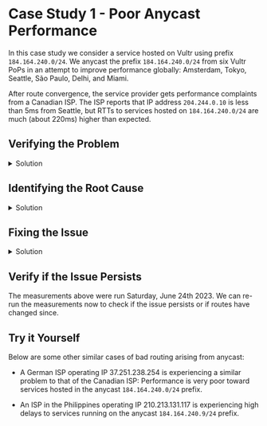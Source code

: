 # Case Study 1 - Poor Anycast Performance

In this case study we consider a service hosted on Vultr using prefix `184.164.240.0/24`.  We anycast the prefix `184.164.240.0/24` from six Vultr PoPs in an attempt to improve performance globally: Amsterdam, Tokyo, Seattle, São Paulo, Delhi, and Miami.

After route convergence, the service provider gets performance complaints from a Canadian ISP.  The ISP reports that IP address `204.244.0.10` is less than 5ms from Seattle, but RTTs to services hosted on `184.164.240.0/24` are much (about 220ms) higher than expected.

## Verifying the Problem

<details>
  <summary>Solution</summary>

Let's issue pings from Seattle to the destination to verify the problem.

> To simplify things for the large number of PhD Schoo participants, you will not have access to the VMs running on Vultr.  (When using PEERING on your own, you would normally run your own instance on Vultr or elsewhere.)  Instead, we will have access to a server running on a datacenter in Texas.  The server has a somewhat complex network configuration.  To avoid further complexity on the host's network namespace, we will create containers to isolate the additional network configuration needed to run measurements.

We can use the `run-container.sh` script to launch a container using an IP address in a specified prefix:

```bash
./run-container.sh -p 184.164.240.0/24
```

> The server has an OpenVPN tunnel with each Vultr PoP.  As the server is connected to multiple Vultr PoPs (and the datacenter), we need to explicitly choose which Vultr PoP to use as egress for measurements.

We can use the `set-egress.sh` script to set the egress PoP for a given IP address.  Check the IP address inside `184.164.240/24` assigned to your container by running `ip addr`, and then configure it to egress through Seattle:

```bash
./set-egress.sh -i 184.164.240.$IP -e seattle  # change $IP to match your
                                               # container's IP
```

You can then issue measurements from your container.  Running pings
indeed show a very high RTT:

```bash
root@181b0d711bb2:/# ping 204.244.0.10
PING 204.244.0.10 (204.244.0.10) 56(84) bytes of data.
64 bytes from 204.244.0.10: icmp_seq=1 ttl=45 time=287 ms
64 bytes from 204.244.0.10: icmp_seq=2 ttl=45 time=286 ms
64 bytes from 204.244.0.10: icmp_seq=3 ttl=45 time=287 ms
```

Traceroute provides additional information:

```bash
root@181b0d711bb2:/# traceroute 204.244.0.10
traceroute to 204.244.0.10 (204.244.0.10), 30 hops max, 60 byte packets
 1  184.164.240.254  0.047 ms  0.031 ms  0.029 ms
 2  * * *
 3  137.220.39.64.vultrusercontent.com (137.220.39.64)  49.860 ms  49.844 ms  49.823 ms
 4  * * *
 5  100.100.100.1  49.723 ms  49.717 ms  49.697 ms
 6  10.66.1.149  53.006 ms  49.863 ms  50.199 ms
 7  10.66.18.9  49.981 ms  49.469 ms  49.459 ms
 8  72.29.200.43  51.645 ms  51.636 ms  49.522 ms
 9  98.124.172.206  49.598 ms  49.589 ms  49.637 ms
10  64.230.125.232  54.827 ms  54.786 ms  52.604 ms
11  64.230.79.95  52.945 ms  52.785 ms  52.785 ms
12  64.230.123.249  52.828 ms  52.616 ms  52.669 ms
13  204.244.0.10  286.229 ms  286.083 ms  286.131 ms
```

First, the 50ms latency on the first hop comes from the OpenVPN tunnel between the server in Texas and the Vultr VM in Seattle (`137.220.39.64`).  Second, after getting to Seattle, the increase in latency from the previous hop is at most 3ms (for hops 4-12).  The destination itself, however, is 286ms away.

Although no hop other than hop 3 has a reverse DNS names, we can query the IRR for the ASNs controlling each prefix to get an idea of where the path is going:

```bash
$ whois 72.29.200.43
NetRange:       72.29.192.0 - 72.29.223.255
CIDR:           72.29.192.0/19
NetName:        AIRBAND-BALTIMORE-01
OriginAS:
Organization:   Airband Communications, Inc (AIRB)
...
$ whois 98.124.172.206
NetRange:       98.124.128.0 - 98.124.191.255
CIDR:           98.124.128.0/18
NetName:        NET-WBS-4
OriginAS:       AS19080
Organization:   GTT (GC-494)
...
$ whois 64.230.125.232
NetRange:       64.228.0.0 - 64.231.255.255
CIDR:           64.228.0.0/14
NetName:        BELLCANADA-5
OriginAS:
Organization:   Bell Canada (LINX)
...
$ whois 204.244.0.10
NetRange:       204.244.0.0 - 204.244.255.255
CIDR:           204.244.0.0/16
NetName:        WESTNETBLK
OriginAS:
Organization:   Navigata Communications Limited (CANAD-87-Z)
...
```

</details>

## Identifying the Root Cause

<details>
  <summary>Solution</summary>

[Troubleshooting with traceroute](https://www.youtube.com/watch?v=L0RUI5kHzEQ) is tricky.  In our example, we should be mindful that the reported RTT includes the latency on both for forward and reverse paths.  For the 50ms we observe between Texas and Seattle is split 25ms each way because we know the path is symmetric over PEERING's OpenVPN tunnel.  For further hops, however, the reverse path may differ.  For example, the reverse path from hop 9 (`98.124.172.206`) back to `184.164.240.0/24` may be totally different from the reverse path from hop 10 (`64.230.125.232`) back to `184.164.240.0/24`.

With this in mind, it is safe to say that the forward and reverse paths up to hop 12 are similar, as the latency does not change significantly.  The difference in latency between hops 12 (`64.230.123.249`) and 13 (`204.244.0.10`), however, can be deconstructed into the following components:

1. The forward path latency up to hop 12
2. The forward path latency on the link between hop 12 and hop 13
3. The reverse path latency on the path from hop 13 back to `184.164.240.0/24`

We can estimate (1) at around 25ms considering that PEERING's OpenVPN tunnel alone takes about 25ms in each direction.  We can also estimate that (2) is small by probing the destination `204.244.0.10` from Seattle using a unicast (not anycast) prefix:

```bash
cunha@seattle:~$ traceroute -n 204.244.0.10
traceroute to 204.244.0.10 (204.244.0.10), 30 hops max, 60 byte packets
 1  * * *
 2  100.100.200.1  2.035 ms  2.002 ms  2.009 ms
 3  10.66.0.133  16.875 ms  16.929 ms  16.889 ms
 4  10.66.18.9  0.711 ms  1.246 ms  1.223 ms
 5  72.29.200.43  0.590 ms  0.604 ms *
 6  98.124.172.206  3.711 ms  4.000 ms *
 7  64.230.125.232  7.394 ms  6.934 ms *
 8  64.230.123.249  5.154 ms  5.128 ms *
 9  204.244.0.10  3.858 ms  3.725 ms  3.659 ms
```

Given the above, we can conjecture that the problem is on the reverse path *from the destination* to our prefix.  Without a measurement point within the destination AS however, it would be impossible to measure the reverse path if not for reverse traceroute.

We can issue a reverse traceroute from the destination to our prefix by using the `rtc.py` front-end (the tool's documentation provides more details how to use it):

```bash
$ ./rtc.py launch --vp 184.164.240.1 --remote 204.244.0.10 --label prefix240_204_244_0_10_c1
```

> The `launch` command prints a URL where the results are available, but we suggest you use the `fetch` command (see below) to get the results.

> The `--vp` parameter takes the IP address where the Reverse Traceroute VP is running.  In our deployment we have configured the Reverse Traceroute VP to always the .1 address in the prefix.

> Reverse traceroute measurements are grouped by labels.  It will be easiest for you to create a new label for each group of measurements you launch, as the `fetch` command will output all measurements with the label.  Reusing labels will just add new measurements to an existing group, possibly making it confusing.

The reverse traceroute takes a while to complete.  We can fetch it with the following command.  Check that the `status` of the traceroute is `COMPLETED`.

```bash
$ ./rtc.py fetch --label prefix240_204_244_0_10_c1 --print
...
$ ./rtc.py fetch --label prefix240_204_244_0_10_c1 --print
Reverse Traceroute from remote 204.244.0.10 to VP 184.164.240.1
  204.244.0.10 5071 (WESTEL-1) CA DST_REV_SEGMENT
  204.244.0.110 5071 (WESTEL-1) CA SPOOF_RR_REV_SEGMENT
  64.125.0.185 6461 (ZAYO-6461) US SPOOF_RR_REV_SEGMENT
  64.125.0.50 6461 (ZAYO-6461) US SPOOF_RR_REV_SEGMENT
  217.31.48.15 29134 (IGNUM-AS) CZ TR_TO_SRC_REV_SEGMENT_BETWEEN
  185.116.51.134 204064 (TANET) CZ TR_TO_SRC_REV_SEGMENT_BETWEEN
  185.0.20.54 None (None) None TR_TO_SRC_REV_SEGMENT_BETWEEN
  185.1.226.123 None (None) None TR_TO_SRC_REV_SEGMENT_BETWEEN
  116.119.104.178 9498 (BBIL-AP) IN TR_TO_SRC_REV_SEGMENT_BETWEEN
  122.184.140.154 9498 (BBIL-AP) IN TR_TO_SRC_REV_SEGMENT_BETWEEN
  69.195.152.146 19969 (JOESDATACENTER) US TR_TO_SRC_REV_SEGMENT_BETWEEN
  184.164.240.1 47065 (PEERING-RESEARCH-TESTBED-USC-UFMG-AS47065) US TR_TO_SRC_REV_SEGMENT_BETWEEN
```

> Without the `--print` parameter, the `fetch` command would just print plain JSON, which you can then use to create instances of `RevTrMeasurement` and process the measurements programmatically.

The `fetch` command prints out the hops on the reverse path, the AS number controlling each prefix, the AS name, the country where the AS is registered, and the type of hop in the Reverse Traceroute measurement.  The reverse traceroute provides a strong indication of what the problem is: the route back from the Canadian ISP (AS5071) is routed towards Bharti Airtel (AS9498), an Indian network and one of the two Vultr providers in Delhi.  This is a classic example of bad anycast routes.

> This is not specific to PEERING prefixes.  Cloud operators both "groom" bad routing decisions such as these over time by contacting operators and use advanced, dynamic traffic engineering systems to bypass them.

We see that the path from the ISP back to us goes to Zayo, a major Tier-1 network.  Looking at their [Looking Glass](https://lg.zayo.com/lg.cgi) system verifies our diagnosis, as Zayo is choosing a route exported by AS9498:

```text
A V Destination        P Prf   Metric 1   Metric 2  Next hop        AS path
* ? 184.164.240.0/24   B 170        200                             9498 20473 47065 I
```

</details>

## Fixing the Issue

<details>
  <summary>Solution</summary>

A brute-force approach to try and fix the problem is to not announce the prefix from Delhi.  We have made an announcement from the other five PoPs (but not Delhi) using prefix `184.164.245.0/24`.  After launching a container, setting the egress to Seattle, and running traceroute towards the destination, we find that performance is as expected:

```bash
root@c4eb822d61f7:/# traceroute 204.244.0.10
traceroute to 204.244.0.10 (204.244.0.10), 30 hops max, 60 byte packets
 1  184.164.245.254  0.818 ms  0.709 ms  0.644 ms
 2  * * *
 3  137.220.39.64.vultrusercontent.com  49.616 ms  49.537 ms  49.556 ms
 4  * * *
 5  100.100.200.1  55.635 ms  55.633 ms  55.645 ms
 6  10.66.0.133  50.225 ms  50.619 ms  50.578 ms
 7  10.66.1.45  50.334 ms  50.271 ms  50.295 ms
 8  4.59.233.49  51.767 ms  49.958 ms  51.722 ms
 9  4.69.219.206  50.226 ms  54.206 ms  49.590 ms
10  64.230.125.230  58.353 ms  52.580 ms  52.547 ms
11  64.230.79.93  53.217 ms  53.226 ms  53.139 ms
12  64.230.123.251  52.911 ms  52.873 ms  52.872 ms
13  204.244.0.10  53.064 ms  52.847 ms  52.846 ms
```

> Again, note that the 50ms on the first hop is on the PEERING-required OpenVPN tunnel between the server in Texas and the Vultr VM in Seattle.

Pulling the reverse traceroute shows that the reverse path goes straight to Seattle:

```bash
$ for i in $(seq 0 4) ; do
    ./rtc.py fetch --label tma_round1_245_$i \
        | jq -c '.revtrs[] | select( .dst == "204.244.0.10" )'
  done > out.json
$ ./rtc.py print --file out.json
Reverse Traceroute from remote 204.244.0.10 to VP 184.164.245.1
  204.244.0.10 5071 (WESTEL-1) CA DST_REV_SEGMENT
  204.244.0.110 5071 (WESTEL-1) CA SPOOF_RR_REV_SEGMENT
  64.125.0.185 6461 (ZAYO-6461) US SPOOF_RR_REV_SEGMENT
  64.125.0.216 6461 (ZAYO-6461) US SPOOF_RR_REV_SEGMENT
  63.223.47.65 3491 (BTN-ASN) US SPOOF_RR_REV_SEGMENT
  205.177.32.97 3491 (BTN-ASN) US SPOOF_RR_REV_SEGMENT
  63.223.47.122 3491 (BTN-ASN) US TR_TO_SRC_REV_SEGMENT
  205.177.32.98 3491 (BTN-ASN) US TR_TO_SRC_REV_SEGMENT
  69.195.152.146 19969 (JOESDATACENTER) US TR_TO_SRC_REV_SEGMENT
  184.164.245.1 47065 (PEERING-RESEARCH-TESTBED-USC-UFMG-AS47065) US TR_TO_SRC_REV_SEGMENT
```

This brute-force approach, however, might lead to poor performance in Asia and Oceania, as we would not have a nearby PoP.  Alternatively, we can try traffic engineering techniques to induce better routing decision from the involved ASes.

One try is to set BGP communities to tune BGP's decision process in remote ASNs.  AS9498 does not seem to have publicly documented BGP communities that we could use.  AS6461 does have [publicly documented BGP communities](https://onestep.net/communities/as6461/), but setting 6461:5060 to lower AS6461's preference for routes from Delhi does not work.  Reasons include intermediate ASes removing the community from the announcement or PEERING not being a direct customer of AS6461.

Another hack we could try is to [poison AS6461][jared-bgp-curtains], artificially adding it to the announcement's AS-path to trigger BGP loop prevention and causing AS6461 to ignore the route exported from Delhi.  Unfortunately, poisoning Tier-1 ASes usually does not work as most ASes filter routes from customers that appear to traverse Tier-1s as this is usually a sign of a route leak.

[jared-bgp-curtains]: https://www.ndss-symposium.org/ndss-paper/withdrawing-the-bgp-re-routing-curtain-understanding-the-security-impact-of-bgp-poisoning-through-real-world-measurements/

Finally, we can try using Vultr's [traffic engineering communities][vultr-bgp-communities] to ask Vultr to *not* export our prefix to AS9498 in Delhi.  This will restrict route propagation for ASes in Asia, and is a trade-off between worsening performance for ASes who would be better off using AS9498 vs improving performance for networks that are incorrectly choosing the route to AS9498.  This solution could be a temporary fix until operators are contacted to search for a more definitive solution.

[vultr-bgp-communities]: https://github.com/vultr/vultr-docs/tree/main/faq/as20473-bgp-customer-guide#action-communities

> We add files with lists of Vultr peers per site in the `resources/vultr-peers` folder.  AS numbers are in the first columns, and providers are marked with `100` on the second column.  To not export to a given provider, the community `64600:providerASN` can be used.

We make an announcement using prefix `184.164.254.0/24` containing the community `64600:9498`.  We observe the same performance improvement for the Canadian ISP as above, while still maintaining a presence in Asia by announcing to peers and the second Vultr provider in Delhi.  A forward traceroute shows low latency, and a reverse traceroute indicates the path goes straight to Seattle:

```bash
Reverse Traceroute from remote 204.244.0.10 to VP 184.164.254.1
  204.244.0.10 5071 (WESTEL-1) CA DST_REV_SEGMENT
  204.244.0.110 5071 (WESTEL-1) CA SPOOF_RR_REV_SEGMENT
  64.125.0.185 6461 (ZAYO-6461) US SPOOF_RR_REV_SEGMENT
  64.125.0.216 6461 (ZAYO-6461) US SPOOF_RR_REV_SEGMENT
  63.223.47.65 3491 (BTN-ASN) US SPOOF_RR_REV_SEGMENT
  205.177.32.97 3491 (BTN-ASN) US SPOOF_RR_REV_SEGMENT
  63.223.47.126 3491 (BTN-ASN) US TR_TO_SRC_REV_SEGMENT
  205.177.32.98 3491 (BTN-ASN) US TR_TO_SRC_REV_SEGMENT
  69.195.152.146 19969 (JOESDATACENTER) US TR_TO_SRC_REV_SEGMENT
  184.164.254.1 47065 (PEERING-RESEARCH-TESTBED-USC-UFMG-AS47065) US TR_TO_SRC_REV_SEGMENT
```

Again, querying AS6461's looking glass confirms it is using a more direct route to the prefix:

```text
A V Destination        P Prf   Metric 1   Metric 2  Next hop        AS path
* ? 184.164.254.0/24   B 170        100 4294967294                  3356 20473 47065 I
```

</details>

## Verify if the Issue Persists

The measurements above were run Saturday, June 24th 2023.  We can re-run the measurements now to check if the issue persists or if routes have changed since.

## Try it Yourself

Below are some other similar cases of bad routing arising from anycast:

* A German ISP operating IP 37.251.238.254 is experiencing a similar problem to that of the Canadian ISP: Performance is very poor toward services hosted in the anycast `184.164.240.0/24` prefix.

* An ISP in the Philippines operating IP 210.213.131.117 is experiencing high delays to services running on the anycast `184.164.240.9/24` prefix.

